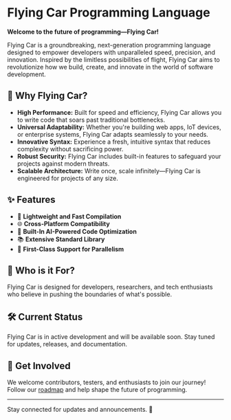 # Flying Car Programming Language  

**Welcome to the future of programming—Flying Car!**  

Flying Car is a groundbreaking, next-generation programming language designed to empower developers with unparalleled speed, precision, and innovation. Inspired by the limitless possibilities of flight, Flying Car aims to revolutionize how we build, create, and innovate in the world of software development.  

## 🚀 Why Flying Car?  
- **High Performance:** Built for speed and efficiency, Flying Car allows you to write code that soars past traditional bottlenecks.  
- **Universal Adaptability:** Whether you're building web apps, IoT devices, or enterprise systems, Flying Car adapts seamlessly to your needs.  
- **Innovative Syntax:** Experience a fresh, intuitive syntax that reduces complexity without sacrificing power.  
- **Robust Security:** Flying Car includes built-in features to safeguard your projects against modern threats.  
- **Scalable Architecture:** Write once, scale infinitely—Flying Car is engineered for projects of any size.  

## ✨ Features  
- 🚀 **Lightweight and Fast Compilation**  
- 🌐 **Cross-Platform Compatibility**  
- 🤖 **Built-In AI-Powered Code Optimization**  
- 📚 **Extensive Standard Library**  
- 🧵 **First-Class Support for Parallelism**  

## 🎯 Who is it For?  
Flying Car is designed for developers, researchers, and tech enthusiasts who believe in pushing the boundaries of what's possible.  

## 🛠️ Current Status  
Flying Car is in active development and will be available soon. Stay tuned for updates, releases, and documentation.  

## 🤝 Get Involved  
We welcome contributors, testers, and enthusiasts to join our journey! Follow our [roadmap](#) and help shape the future of programming.  

---

Stay connected for updates and announcements. 🚀  

